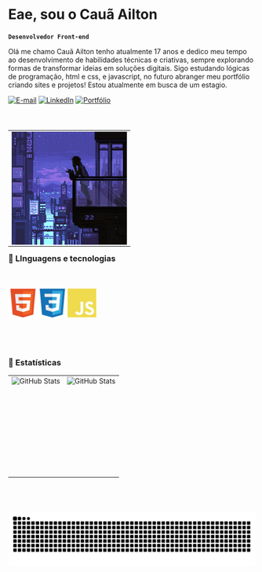 # Eae, sou o Cauã Ailton

**`Desenvolvedor Front-end`**

<p align="left"> Olá me chamo Cauã Ailton tenho atualmente 17 anos e dedico meu tempo ao desenvolvimento de habilidades técnicas e criativas, sempre explorando formas de transformar ideias em soluções digitais. Sigo estudando lógicas de programação, html e css, e javascript, no futuro abranger meu portfólio criando sites e projetos! Estou atualmente em busca de um estagio.</p>


  




[![E-mail](https://img.shields.io/badge/-Email-000?style=for-the-badge&logo=microsoft-outlook&logoColor=#FF0000&color:#FF0000)](mailto:caua.ailton798@gmail.com)
[![LinkedIn](https://img.shields.io/badge/-LinkedIn-000?style=for-the-badge&logo=linkedin&logoColor=FF00F6&color:FFF)](https://www.linkedin.com/in/cau%C3%A3ailton-portf%C3%B3lio/)
[![Portfólio](https://img.shields.io/badge/-Portfólio-000?style=for-the-badge&logo=linkedin&logoColor=FF00F6&color:FFF)](https://jasonmark798.github.io/Portfolio2.0/#)

#
<table style="border: none;" align="right">
  <tr>
    <td>
        <img align="right" width="235" height="230" src="./IMG/220233.gif">

  </td>
  </tr>
</table> 
      
<h3>🤖 LInguagens e tecnologias </h3>

    

<br>
<br>
<div style="display: inline_block">
<img align="left" height="60" width="60" alt="html-icon" src="https://raw.githubusercontent.com/devicons/devicon/master/icons/html5/html5-original.svg">
<img align="left" height="60" width="60" alt="css-icon" src="https://raw.githubusercontent.com/devicons/devicon/master/icons/css3/css3-original.svg">
<img align="left" height="60" width="60" alt="js-icon"  src="https://raw.githubusercontent.com/devicons/devicon/master/icons/javascript/javascript-plain.svg">
</div>
<br><br>
<br><br>
<br><br>


#


<h3>🤖 Estatísticas </h3>


<table style="border: none;">
  <tr>
    <td>
        <img 
            align="left" 
            alt="GitHub Stats" 
            height="200" 
            src="https://github-readme-stats.vercel.app/api?username=jasonmark798&show_icons=true&theme=maroongold&include_all_commits=true&locale=pt-br" 
            />
    </td>
    <td>
        <img 
            align="left" 
            alt="GitHub Stats" 
            height="200" 
            src="https://github-readme-stats.vercel.app/api/top-langs/?username=jasonmark798&theme=maroongold&include_all_commits=true&locale=pt-br&custom_title=Tecnologias"
            />
    </td>
  </tr>
</table>

<br>

#


<picture align="center">
  <source media="(prefers-color-scheme: dark)" srcset="https://raw.githubusercontent.com/jasonmark798/jasonmark798/output/github-contribution-grid-snake-dark.svg">
  <source media="(prefers-color-scheme: light)" srcset="https://raw.githubusercontent.com/jasonmark798/jasonmark798/output/github-contribution-grid-snake-dark.svg">
  <img align="center" alt="github contribution grid snake animation" src="https://raw.githubusercontent.com/jasonmark798/jasonmark798/output/github-contribution-grid-snake.svg">
</picture>
      
